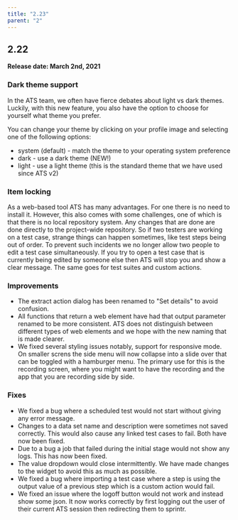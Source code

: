 ```yaml
---
title: "2.23"
parent: "2"
---
```


## 2.22

**Release date: March 2nd, 2021**

### Dark theme support

In the ATS team, we often have fierce debates about light vs dark themes. Luckily, with this new feature, you also have the option to choose for yourself what theme you prefer.

You can change your theme by clicking on your profile image and selecting one of the following options:
- system (default) - match the theme to your operating system preference
- dark - use a dark theme (NEW!)
- light - use a light theme (this is the standard theme that we have used since ATS v2)

### Item locking

As a web-based tool ATS has many advantages. For one there is no need to install it. However, this also comes with some challenges, one of which is that there is no local repository system.
Any changes that are done are done directly to the project-wide repository. So if two testers are working on a test case, strange things can happen sometimes, like test steps being out of order.
To prevent such incidents we no longer allow two people to edit a test case simultaneously.
If you try to open a test case that is currently being edited by someone else then ATS will stop you and show a clear message. The same goes for test suites and custom actions.

### Improvements

* The extract action dialog has been renamed to "Set details" to avoid confusion.
* All functions that return a web element have had that output parameter renamed to be more consistent. ATS does not distinguish between different types of web elements and we hope with the new naming that is made clearer.
* We fixed several styling issues notably, support for responsive mode. On smaller screns the side menu will now collapse into a slide over that can be toggled with a hamburger menu. The primary use for this is the recording screen, where you might want to have the recording and the app that you are recording side by side.

### Fixes

* We fixed a bug where a scheduled test would not start without giving any error message.
* Changes to a data set name and description were sometimes not saved correctly. This would also cause any linked test cases to fail. Both have now been fixed.
* Due to a bug a job that failed during the initial stage would not show any logs. This has now been fixed. 
* The value dropdown would close intermittently. We have made changes to the widget to avoid this as much as possible.
* We fixed a bug where importing a test case where a step is using the output value of a previous step which is a custom action would fail.
* We fixed an issue where the logoff button would not work and instead show some json. It now works correctly by first logging out the user of their current ATS session then redirecting them to sprintr.
